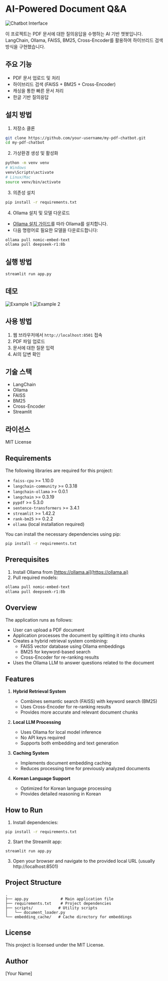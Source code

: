 # AI-Powered Document Q&A

![Chatbot Interface](chatbot.png)

이 프로젝트는 PDF 문서에 대한 질의응답을 수행하는 AI 기반 챗봇입니다. LangChain, Ollama, FAISS, BM25, Cross-Encoder를 활용하여 하이브리드 검색 방식을 구현했습니다.

## 주요 기능

- PDF 문서 업로드 및 처리
- 하이브리드 검색 (FAISS + BM25 + Cross-Encoder)
- 캐싱을 통한 빠른 문서 처리
- 한글 기반 질의응답

## 설치 방법

1. 저장소 클론
```bash
git clone https://github.com/your-username/my-pdf-chatbot.git
cd my-pdf-chatbot
```

2. 가상환경 생성 및 활성화
```bash
python -m venv venv
# Windows
venv\Scripts\activate
# Linux/Mac
source venv/bin/activate
```

3. 의존성 설치
```bash
pip install -r requirements.txt
```

4. Ollama 설치 및 모델 다운로드
- [Ollama 설치 가이드](https://ollama.ai/download)를 따라 Ollama를 설치합니다.
- 다음 명령어로 필요한 모델을 다운로드합니다:
```bash
ollama pull nomic-embed-text
ollama pull deepseek-r1:8b
```

## 실행 방법

```bash
streamlit run app.py
```

## 데모

![Example 1](example-1.jpg)
![Example 2](example-2.gif)

## 사용 방법

1. 웹 브라우저에서 `http://localhost:8501` 접속
2. PDF 파일 업로드
3. 문서에 대한 질문 입력
4. AI의 답변 확인

## 기술 스택

- LangChain
- Ollama
- FAISS
- BM25
- Cross-Encoder
- Streamlit

## 라이선스

MIT License

## Requirements

The following libraries are required for this project:

* `faiss-cpu` >= 1.10.0
* `langchain-community` >= 0.3.18
* `langchain-ollama` >= 0.0.1
* `langchain` >= 0.3.19
* `pypdf` >= 5.3.0
* `sentence-transformers` >= 3.4.1
* `streamlit` >= 1.42.2
* `rank-bm25` >= 0.2.2
* `ollama` (local installation required)

You can install the necessary dependencies using pip:

```bash
pip install -r requirements.txt
```

## Prerequisites

1. Install Ollama from [https://ollama.ai](https://ollama.ai)
2. Pull required models:
```bash
ollama pull nomic-embed-text
ollama pull deepseek-r1:8b
```

## Overview

The application runs as follows:

* User can upload a PDF document
* Application processes the document by splitting it into chunks
* Creates a hybrid retrieval system combining:
  - FAISS vector database using Ollama embeddings
  - BM25 for keyword-based search
  - Cross-Encoder for re-ranking results
* Uses the Ollama LLM to answer questions related to the document

## Features

1. **Hybrid Retrieval System**
   - Combines semantic search (FAISS) with keyword search (BM25)
   - Uses Cross-Encoder for re-ranking results
   - Provides more accurate and relevant document chunks

2. **Local LLM Processing**
   - Uses Ollama for local model inference
   - No API keys required
   - Supports both embedding and text generation

3. **Caching System**
   - Implements document embedding caching
   - Reduces processing time for previously analyzed documents

4. **Korean Language Support**
   - Optimized for Korean language processing
   - Provides detailed reasoning in Korean

## How to Run

1. Install dependencies:
```bash
pip install -r requirements.txt
```

2. Start the Streamlit app:
```bash
streamlit run app.py
```

3. Open your browser and navigate to the provided local URL (usually http://localhost:8501)

## Project Structure

```
.
├── app.py              # Main application file
├── requirements.txt    # Project dependencies
├── scripts/           # Utility scripts
│   └── document_loader.py
└── embedding_cache/   # Cache directory for embeddings
```

## License
This project is licensed under the MIT License.

## Author
[Your Name]

